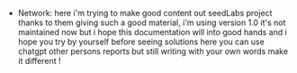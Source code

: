 - Network:
    here i'm trying to make good content out seedLabs project thanks to them giving such a good material, i'm using version 1.0 it's not maintained now but i hope this documentation will into good hands and i hope you try by yourself before seeing solutions here you can use chatgpt other persons reports but still writing with your own words make it different !
